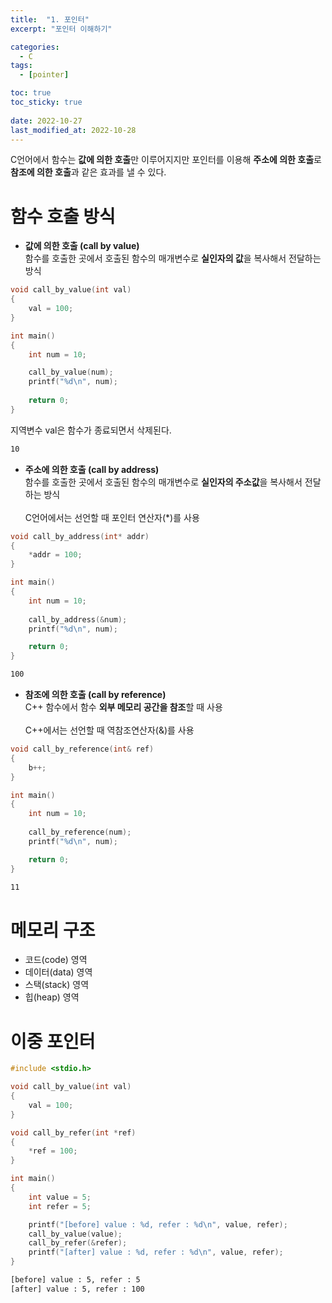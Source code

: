 ```yaml
---
title:  "1. 포인터"
excerpt: "포인터 이해하기"

categories:
  - C
tags:
  - [pointer]

toc: true
toc_sticky: true
 
date: 2022-10-27
last_modified_at: 2022-10-28
---
```



C언어에서 함수는 **값에 의한 호출**만 이루어지지만 포인터를 이용해 **주소에 의한 호출**로 **참조에 의한 호출**과 같은 효과를 낼 수 있다.  

# 함수 호출 방식  

- **값에 의한 호출 (call by value)**  
함수를 호출한 곳에서 호출된 함수의 매개변수로 **실인자의 값**을 복사해서 전달하는 방식  

```c  
void call_by_value(int val)
{
    val = 100;
}

int main()
{
    int num = 10;

    call_by_value(num);
    printf("%d\n", num);
    
    return 0;
}
```  
지역변수 val은 함수가 종료되면서 삭제된다.  
```html  
10
```  

- **주소에 의한 호출 (call by address)**  
함수를 호출한 곳에서 호출된 함수의 매개변수로 **실인자의 주소값**을 복사해서 전달하는 방식  
<br>C언어에서는 선언할 때 포인터 연산자(*)를 사용  

```c  
void call_by_address(int* addr)
{
    *addr = 100;
}

int main()
{
    int num = 10;
    
    call_by_address(&num);
    printf("%d\n", num);

    return 0;
}
```  
```html  
100
```  

- **참조에 의한 호출 (call by reference)**  
C++ 함수에서 함수 **외부 메모리 공간을 참조**할 때 사용  
<br>C++에서는 선언할 때 역참조연산자(&)를 사용  

```c++  
void call_by_reference(int& ref)
{
    b++;
}

int main()
{
    int num = 10;
    
    call_by_reference(num);
    printf("%d\n", num);

    return 0;
}
```  
```html  
11
```  


# 메모리 구조  

- 코드(code) 영역
- 데이터(data) 영역
- 스택(stack) 영역
- 힙(heap) 영역


# 이중 포인터  

```c  
#include <stdio.h>

void call_by_value(int val)
{
    val = 100;
}

void call_by_refer(int *ref)
{
    *ref = 100;
}

int main()
{
    int value = 5;
    int refer = 5;

    printf("[before] value : %d, refer : %d\n", value, refer);
    call_by_value(value);
    call_by_refer(&refer);
    printf("[after] value : %d, refer : %d\n", value, refer);
}
```  
```html  
[before] value : 5, refer : 5
[after] value : 5, refer : 100
```  
